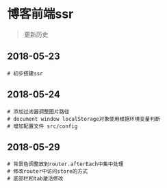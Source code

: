 # 博客前端ssr

> 更新历史

## 2018-05-23

```
# 初步搭建ssr
```

## 2018-05-24

```
# 添加过滤器调整图片路径
# document window localStorage对象使用根据环境变量判断
# 增加配置文件 src/config

```

## 2018-05-29

```
# 背景色调整放到router.afterEach中集中处理
# 修改router中访问store的方式
# 底部栏和tab激活修改
```


